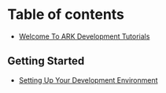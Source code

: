 # Table of contents

* [Welcome To ARK Development Tutorials](README.md)

## Getting Started

* [Setting Up Your Development Environment](getting-started/setting-up-your-development-environment.md)

